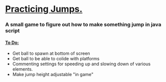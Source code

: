 <h1><ins>Practicing Jumps.</ins></h1>
<h3>A small game to figure out how to make something jump in java script </h3>
<h4> <ins> To Do: </ins></h4>
<ul>
  <li> Get ball to spawn at bottom of screen</li>
   <li> Get ball to be able to colide with platforms </li>
  <li> Commenting settings for speeding up and slowing down of various elements.  </li>
  <li> Make jump height adjustable "in game" </li>
</ul>
